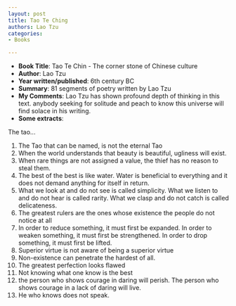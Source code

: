 ```yaml
---
layout: post
title: Tao Te Ching
authors: Lao Tzu
categories:
- Books

---
```



- **Book Title**: Tao Te Chin - The corner stone of Chinese culture
- **Author**: Lao Tzu
- **Year written/published**: 6th century BC
- **Summary**: 81 segments of poetry written by Lao Tzu
- **My Comments**: Lao Tzu has shown profound depth of thinking in this text. anybody seeking for solitude and peach to know this universe will find solace in his writing.
- **Some extracts**:

The tao...

1. The Tao that can be named, is not the eternal Tao
1. When the world understands that beauty is beautiful, ugliness will exist.
1. When rare things are not assigned a value, the thief has no reason to steal them.
1. The best of the best is like water. Water is beneficial to everything and it does not demand anything for itself in return.
1. What we look at and do not see is called simplicity. What we listen to and do not hear is called rarity. What we clasp and do not catch is called delicateness.  
1. The greatest rulers are the ones whose existence the people do not notice at all
1. In order to reduce something, it must first be expanded. In order to weaken something, it must first be strengthened. In order to drop something, it must first be lifted.
1. Superior virtue is not aware of being a superior virtue
1. Non-existence can penetrate the hardest of all.
1. The greatest perfection looks flawed
1. Not knowing what one know is the best
1. the person who shows courage in daring will perish. The person who shows courage in a lack of daring will live.
1. He who knows does not speak.
